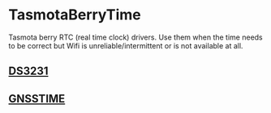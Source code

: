 # TasmotaBerryTime

Tasmota berry  RTC (real time clock) drivers. Use them when the time needs to be correct but Wifi is unreliable/intermittent or is not available at all.

## [DS3231](ds3231)

## [GNSSTIME](gnsstime)
